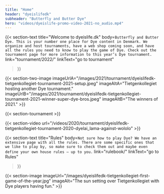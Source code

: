 ```yaml
---
title: "Home"
header: "dyeislifedk"
subheader: "Butterfly and Butter Dye"
hero: "videos/dyeislife-promo-video-2021-no_audio.mp4"
---
```


{{< section-text
  title="Welcome to dyeislife.dk"
  body=`
    Butterfly and Butter Dye. This is your number one place for Dye content in Denmark. We organize and host tournaments, have a web shop coming soon, and have all the rules you need to know to play the game of Dye. Check out the tournament page for more information to this year’s Dye tournament.
  `
  link="tournament/2022/"
  linkText="go to tournament"
>}}

{{< section-two-image imageUrlA="/images/2021/tournament/dyeislifedk-tietgenkollegiet-tournament-2021-setup.jpeg" imageAltA="Tietgenkollegiet hosting another Dye tournament." imageUrlB="/images/2021/tournament/dyeislifedk-tietgenkollegiet-tournament-2021-winner-super-dye-bros.jpeg" imageAltB="The winners of 2021." >}}

{{< section-tournament >}}

{{< section-video url="/videos/2020/tournament/dyeislifedk-tietgenkollegiet-tournament-2020-dyelai_lama-against-wololo" >}}

{{< section-text
  title="Rules"
  body=`
    Not sure how to play Dye? We have an extensive page with all the rules. There are some specific ones that we like to play by, so make sure to check them out and maybe even define your own house rules – up to you.
  `
  link="rulebook/"
  linkText="go to Rules"
>}}

{{< section-image imageUrl="/images/dyeislifedk-tietgenkollegiet-first-game-of-the-year.jpg" imageAlt="The sun setting over Tietgenkollegiet with Dye players having fun." >}}
